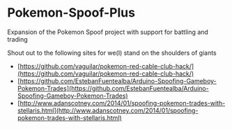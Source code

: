 # Pokemon-Spoof-Plus
Expansion of the Pokemon Spoof project with support for battling and trading

Shout out to the following sites for we(I) stand on the shoulders of giants
  - [https://github.com/vaguilar/pokemon-red-cable-club-hack/](https://github.com/vaguilar/pokemon-red-cable-club-hack/)
  - [https://github.com/EstebanFuentealba/Arduino-Spoofing-Gameboy-Pokemon-Trades](https://github.com/EstebanFuentealba/Arduino-Spoofing-Gameboy-Pokemon-Trades)
  - [http://www.adanscotney.com/2014/01/spoofing-pokemon-trades-with-stellaris.html](http://www.adanscotney.com/2014/01/spoofing-pokemon-trades-with-stellaris.html)
